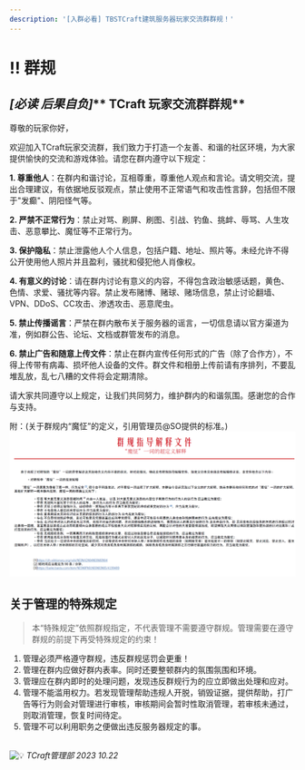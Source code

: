 ```yaml
---
description: '[入群必看] TBSTCraft建筑服务器玩家交流群群规！'
---
```


# ‼ 群规

## _**\[必读 后果自负]**_** TCraft 玩家交流群群规**

尊敬的玩家你好，

欢迎加入TCraft玩家交流群，我们致力于打造一个友善、和谐的社区环境，为大家提供愉快的交流和游戏体验。请您在群内遵守以下规定：

**1. 尊重他人**：在群内和谐讨论，互相尊重，尊重他人观点和言论。请文明交流，提出合理建议，有依据地反驳观点，禁止使用不正常语气和攻击性言辞，包括但不限于"发癫"、阴阳怪气等。

**2. 严禁不正常行为**：禁止对骂、刷屏、刷图、引战、钓鱼、挑衅、辱骂、人生攻击、恶意攀比、魔怔等不正常行为。

**3. 保护隐私**：禁止泄露他人个人信息，包括户籍、地址、照片等。未经允许不得公开使用他人照片并且盈利，骚扰和侵犯他人肖像权。

**4. 有意义的讨论**：请在群内讨论有意义的内容，不得包含政治敏感话题，黄色、色情、求爱、骚扰等内容。禁止发布赌博、赌球、赌场信息，禁止讨论翻墙、VPN、DDoS、CC攻击、渗透攻击、恶意爬虫。

**5. 禁止传播谣言**：严禁在群内散布关于服务器的谣言，一切信息请以官方渠道为准，例如群公告、论坛、文档或群管发布的消息。

**6. 禁止广告和随意上传文件**：禁止在群内宣传任何形式的广告（除了合作方），不得上传带有病毒、损坏他人设备的文件。群文件和相册上传前请有序排列，不要乱堆乱放，乱七八糟的文件将会定期清除。

请大家共同遵守以上规定，让我们共同努力，维护群内的和谐氛围。感谢您的合作与支持。



附：(关于群规内“魔怔”的定义，引用管理员@SO提供的标准。)![](<.gitbook/assets/image (1) (2) (1).png>)

## 关于管理的特殊规定

> 本“特殊规定”依照群规指定，不代表管理不需要遵守群规。管理需要在遵守群规的前提下再受特殊规定的约束！

1. 管理必须严格遵守群规，违反群规惩罚会更重！
2. 管理在群内应做好群内表率。同时还要整顿群内的氛围氛围和环境。
3. 管理应在群内即时的处理问题，发现违反群规行为的应立即做出处理和应对。
4. 管理不能滥用权力。若发现管理帮助违规人开脱，销毁证据，提供帮助，打广告等行为则会对管理进行审核，审核期间会暂时性取消管理，若审核未通过，则取消管理，恢复时间待定。
5. 管理不可以利用职务之便做出违反服务器规定的事。



\
![💡](https://cdn.jsdelivr.net/gh/twitter/twemoji@14/assets/72x72/1f4a1.png) _TCraft管理部 2023 10.22_
